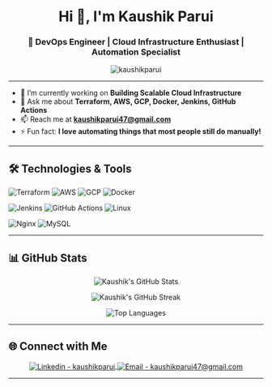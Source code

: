 <h1 align="center">Hi 👋, I'm Kaushik Parui</h1>
<h3 align="center">🚀 DevOps Engineer | Cloud Infrastructure Enthusiast | Automation Specialist</h3>

<p align="center">
  <img src="https://komarev.com/ghpvc/?username=kaushikparui&label=Profile%20views&color=0e75b6&style=flat" alt="kaushikparui" />
</p>

---

- 🔭 I’m currently working on **Building Scalable Cloud Infrastructure**
- 💬 Ask me about **Terraform, AWS, GCP, Docker, Jenkins, GitHub Actions**
- 📫 Reach me at **kaushikparui47@gmail.com**
- ⚡ Fun fact: **I love automating things that most people still do manually!**

---

## 🛠️ Technologies & Tools

![Terraform](https://img.shields.io/badge/Terraform-7B42BC?style=for-the-badge&logo=terraform&logoColor=white)
![AWS](https://img.shields.io/badge/AWS-232F3E?style=for-the-badge&logo=amazon-aws&logoColor=white)
![GCP](https://img.shields.io/badge/GCP-4285F4?style=for-the-badge&logo=google-cloud&logoColor=white)
![Docker](https://img.shields.io/badge/Docker-2496ED?style=for-the-badge&logo=docker&logoColor=white)
<!-- ![Kubernetes](https://img.shields.io/badge/Kubernetes-326CE5?style=for-the-badge&logo=kubernetes&logoColor=white) -->
![Jenkins](https://img.shields.io/badge/Jenkins-D24939?style=for-the-badge&logo=jenkins&logoColor=white)
![GitHub Actions](https://img.shields.io/badge/GitHub%20Actions-2088FF?style=for-the-badge&logo=github-actions&logoColor=white)
![Linux](https://img.shields.io/badge/Linux-FCC624?style=for-the-badge&logo=linux&logoColor=black)
<!-- ![Ansible](https://img.shields.io/badge/Ansible-EE0000?style=for-the-badge&logo=ansible&logoColor=white) -->
![Nginx](https://img.shields.io/badge/Nginx-269539?style=for-the-badge&logo=nginx&logoColor=white)
![MySQL](https://img.shields.io/badge/MySQL-4479A1?style=for-the-badge&logo=mysql&logoColor=white)

---

## 📊 GitHub Stats

<p align="center">
  <img src="https://github-readme-stats.vercel.app/api?username=kaushikparui&show_icons=true&theme=tokyonight" alt="Kaushik's GitHub Stats" />
</p>

<p align="center">
  <img src="https://github-readme-streak-stats.herokuapp.com/?user=kaushikparui&theme=tokyonight" alt="Kaushik's GitHub Streak" />
</p>

<p align="center">
  <img src="https://github-readme-stats.vercel.app/api/top-langs/?username=kaushikparui&layout=compact&theme=tokyonight" alt="Top Languages" />
</p>

---

## 🌐 Connect with Me

<p align="center">
  <a href="https://www.linkedin.com/in/kaushikparui" target="blank">
    <img align="center" src="https://img.shields.io/badge/-Kaushik%20Parui-blue?style=for-the-badge&logo=linkedin" alt="Linkedin - kaushikparui" />
  </a>
  <a href="mailto:kaushikparui47@gmail.com" target="blank">
    <img align="center" src="https://img.shields.io/badge/Email-D14836?style=for-the-badge&logo=gmail&logoColor=white" alt="Email - kaushikparui47@gmail.com" />
  </a>
</p>

---
